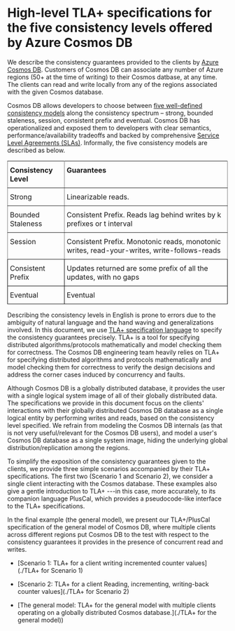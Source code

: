 # High-level TLA+ specifications for the five consistency levels offered by Azure Cosmos DB

We describe the consistency guarantees provided to the clients by [Azure Cosmos DB](http://cosmosdb.com). Customers of Cosmos DB can associate any number of Azure regions (50+ at the time of writing) to their Cosmos datbase, at any time. The clients can read and write locally from any of the regions associated with the given Cosmos database.

Cosmos DB allows developers to choose between [five well-defined consistency models](https://docs.microsoft.com/en-us/azure/cosmos-db/consistency-levels) along the consistency spectrum – strong, bounded staleness, session, consistent prefix and eventual. Cosmos DB has operationalized and exposed them to developers with clear semantics, performance/availability tradeoffs and backed by comprehensive [Service Level Agreements (SLAs)](https://azure.microsoft.com/en-us/support/legal/sla/cosmos-db/). Informally, the five consistency models are described as below.


<style type="text/css">
.tg  {border-collapse:collapse;border-spacing:0;}
.tg td{padding:10px 5px;border-style:solid;border-width:1px;overflow:hidden;word-break:normal;border-color:black;}
.tg th{padding:10px 5px;border-style:solid;border-width:1px;overflow:hidden;word-break:normal;border-color:black;}
.tg .tg-0pky{border-color:inherit;text-align:left;vertical-align:top}
.tg .tg-0lax{text-align:left;vertical-align:top}
</style>
<table class="tg">
  <tr>
    <th class="tg-0pky">Consistency Level</th>
    <th class="tg-0pky">Guarantees</th>
  </tr>
  <tr>
    <td class="tg-0pky">Strong</td>
    <td class="tg-0pky">Linearizable reads.</td>
  </tr>
  <tr>
    <td class="tg-0pky">Bounded Staleness</td>
    <td class="tg-0pky">Consistent Prefix. Reads lag behind writes by k prefixes or t interval</td>
  </tr>
  <tr>
    <td class="tg-0pky">Session</td>
    <td class="tg-0pky">Consistent Prefix. Monotonic reads, monotonic writes, read-your-writes, write-follows-reads</td>
  </tr>
  <tr>
    <td class="tg-0lax">Consistent Prefix</td>
    <td class="tg-0lax">Updates returned are some prefix of all the updates, with no gaps</td>
  </tr>
  <tr>
    <td class="tg-0lax">Eventual</td>
    <td class="tg-0lax">Eventual</td>
  </tr>
</table>

Describing the consistency levels in English is prone to errors due to the ambiguity of natural language and the hand waving and generalizations involved.  In this document, we use [TLA+ specification language](http://lamport.azurewebsites.net/tla/tla.html) to specify the consistency guarantees precisely. TLA+ is a tool for specifying distributed algorithms/protocols mathematically and model checking them for correctness. The Cosmos DB engineering team heavily relies on TLA+ for specifying distributed algorithms and protocols mathematically and model checking them for correctness to verify the design decisions and address the corner cases induced by concurrency and faults.

Although Cosmos DB is a globally distributed database, it provides the user with a single logical system image of all of their globally distributed data. The specifications we provide in this document focus on the clients' interactions with their globally distributed Cosmos DB database as a single logical entity by performing writes and reads, based on the consistency level specified. We refrain from modeling the Cosmos DB internals (as that is not very useful/relevant for the Cosmos DB users), and model a user's Cosmos DB database as a single system image, hiding the underlying global distribution/replication among the regions. 

To simplify the exposition of the consistency guarantees given to the clients, we provide three simple scenarios accompanied by their TLA+ specifications. The first two (Scenario 1 and Scenario 2), we consider a single client interacting with the Cosmos database. These examples also give a gentle introduction to TLA+ ---in this case, more accurately, to its companion language PlusCal, which provides a pseudocode-like interface to the TLA+ specifications.

In the final example (the general model), we present our TLA+/PlusCal specification of the general model of Cosmos DB, where multiple clients across different regions put Cosmos DB to the test with respect to the consistency guarantees it provides in the presence of concurrent read and writes.

* [Scenario 1: TLA+ for a client writing incremented counter values](./TLA+ for Scenario 1)

* [Scenario 2: TLA+ for a client Reading, incrementing, writing-back counter values](./TLA+ for Scenario 2) 

* [The general model: TLA+ for the general model with multiple clients operating on a globally distributed Cosmos database.](./TLA+ for the general model))



  
 